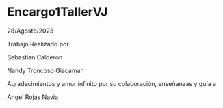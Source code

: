 # Encargo1TallerVJ

28/Agosto/2023

Trabajo Realizado por

Sebastian Calderon

Nandy Troncoso Giacaman


Agradecimientos y amor infinito por su colaboración, enseñanzas y guía a 

Ángel Rojas Navia
